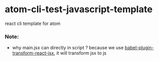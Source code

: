 # atom-cli-test-javascript-template

react cli template for atom


### Note:

- why main.jsx can directly in script ? because we use [babel-plugin-transform-react-jsx](https://babeljs.io/docs/plugins/transform-react-jsx/), it will transform jsx to js

